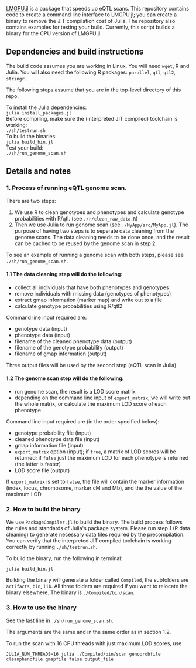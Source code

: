 [LMGPU.jl](https://github.com/senresearch/LMGPU.jl) is a package that speeds up eQTL scans. This repository contains code to create a command line interface to LMGPU.jl; you can create a binary to remove the JIT compilation cost of Julia. The repository also contains examples for testing your build. Currently, this script builds a binary for the CPU version of LMGPU.jl. 

## Dependencies and build instructions

The build code assumes you are working in Linux.  You will need
`wget`, R and Julia. You will also need the following R 
packages: `parallel`, `qtl`, `qtl2`, `stringr`.

The following steps assume that you are in the top-level directory of this repo.

To install the Julia dependencies:  
    `julia install_packages.jl`  
Before compiling, make sure the (interpreted JIT compiled) toolchain is working:  
    `./sh/testrun.sh`  
To build the binaries:  
    `julia build_bin.jl`  
Test your build:  
    `./sh/run_genome_scan.sh`

## Details and notes

### 1. Process of running eQTL genome scan. 
There are two steps:  
1. We use R to clean genotypes and phenotypes and calculate genotype probabilities with R/qtl. (see `./r/clean_raw_data.R`) 
2. Then we use Julia to run genome scan (see `./MyApp/src/MyApp.jl`). The purpose of having two steps is to seperate data cleaning from the genome scans.  The data cleaning needs to be done once, and the result can be cached to be reused by the genome scan in step 2. 

To see an example of running a genome scan with both steps, please see `./sh/run_genome_scan.sh`. 

#### 1.1 The data cleaning step will do the following: 
- collect all individuals that have both phenotypes and genotypes
- remove individuals with missing data (genotypes of phenotypes)
- extract gmap information (marker map) and write out to a file 
- calculate genotype probabilities using R/qtl2

Command line input required are:
- genotype data (input)
- phenotype data (input)
- filename of the cleaned phenotype data (output)
- filename of the genotype probability (output)
- filename of gmap information (output)

Three output files will be used by the second step (eQTL scan in Julia). 

#### 1.2 The genome scan step will do the following: 
- run genome scan, the result is a LOD score matrix
- depending on the command line input of `export_matrix`, we will write out the whole matrix, or calculate the maximum LOD score of each phenotype

Command line input required are (in the order specified below):
- genotype probability file (input)
- cleaned phenotype data file (input)
- gmap information file (input)
- `export_matrix` option (input); if `true`, a matrix of LOD scores will be returned; if `false` just the maximum LOD for each phenotype is returned (the latter is faster) 
- LOD score file (output)

If `export_matrix` is set to `false`, the file will contain the marker information (index, locus, chromosome, marker cM and Mb), and the the value of the maximum LOD.

### 2. How to build the binary 

We use `PackageCompiler.jl` to build the binary. The build process follows the rules and standards of Julia's package system. 
Please run step 1 (R data cleaning) to generate necessary data files required by the precompilation. You can verify that the interpreted JIT compiled toolchain is working correctly by running `./sh/testrun.sh`.

To build the binary, run the following in terminal:

    julia build_bin.jl

Building the binary will generate a folder called `Compiled`, the subfolders are `artifacts`, `bin`, `lib`. All three folders are required if you want to relocate the binary elsewhere. The binary is `./Compiled/bin/scan`. 

### 3. How to use the binary 

See the last line in `./sh/run_genome_scan.sh`. 

The arguments are the same and in the same order as in section 1.2.

To run the scan with 16 CPU threads with just maximum LOD scores, use

    JULIA_NUM_THREADS=16 julia ./Compiled/bin/scan genoprobfile cleanphenofile gmapfile false output_file
